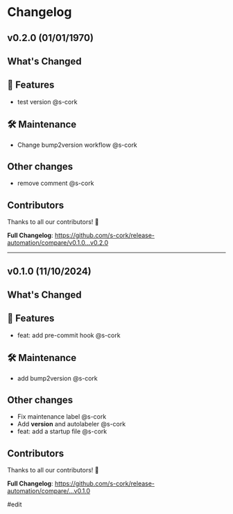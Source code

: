 # Changelog

## v0.2.0 (01/01/1970)
## What's Changed
## 🚀 Features

- test version @s-cork

## 🛠 Maintenance

- Change bump2version workflow @s-cork

## Other changes

- remove comment @s-cork

## Contributors
Thanks to all our contributors! 🎉

**Full Changelog**: https://github.com/s-cork/release-automation/compare/v0.1.0...v0.2.0

---

## v0.1.0 (11/10/2024)
## What's Changed
## 🚀 Features

- feat: add pre-commit hook @s-cork

## 🛠 Maintenance

- add bump2version @s-cork

## Other changes

- Fix maintenance label @s-cork
- Add __version__ and autolabeler @s-cork
- feat: add a startup file @s-cork

## Contributors
Thanks to all our contributors! 🎉

**Full Changelog**: https://github.com/s-cork/release-automation/compare/...v0.1.0

#edit